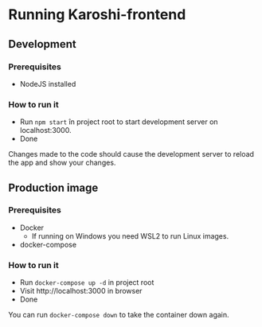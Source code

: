 # Running Karoshi-frontend

## Development

### Prerequisites

- NodeJS installed

### How to run it

- Run `npm start` în project root to start development server on localhost:3000.
- Done

Changes made to the code should cause the development server to reload the app and show your changes.

## Production image

### Prerequisites

- Docker
	- If running on Windows you need WSL2 to run Linux images.
- docker-compose

### How to run it

- Run `docker-compose up -d` in project root
- Visit http://localhost:3000 in browser
- Done

You can run `docker-compose down` to take the container down again.
